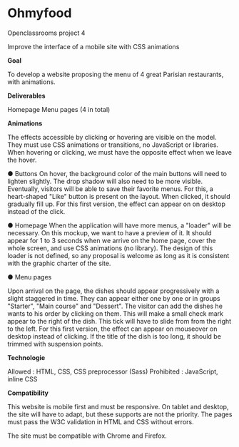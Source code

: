 # Ohmyfood

Openclassrooms project 4

Improve the interface of a mobile site with CSS animations

**Goal**

To develop a website proposing the menu of 4 great Parisian restaurants, with animations.

**Deliverables**

Homepage
Menu pages (4 in total)

**Animations**

The effects accessible by clicking or hovering are visible on the model. They must use
CSS animations or transitions, no JavaScript or libraries. 
When hovering or clicking, we must have the opposite effect when we leave the hover.

● Buttons
 On hover, the background color of the main buttons will need to lighten slightly.
The drop shadow will also need to be more visible.
Eventually, visitors will be able to save their favorite menus. For this, a
heart-shaped "Like" button is present on the layout. When clicked, it should
gradually fill up. For this first version, the effect can appear on
on desktop instead of the click.

● Homepage
When the application will have more menus, a "loader" will be necessary. On this
mockup, we want to have a preview of it. It should appear for 1 to 3
seconds when we arrive on the home page, cover the whole screen, and
use CSS animations (no library). The design of this loader is not defined,
so any proposal is welcome as long as it is consistent with the
graphic charter of the site.

● Menu pages

Upon arrival on the page, the dishes should appear progressively with a slight
staggered in time. They can appear either one by one or in groups
"Starter", "Main course" and "Dessert".
The visitor can add the dishes he wants to his order by clicking on them.
This will make a small check mark appear to the right of the dish. This tick will have to slide from
from the right to the left. For this first version, the effect can appear on mouseover
on desktop instead of clicking. If the title of the dish is too long, it should be trimmed with
suspension points.

**Technologie**

Allowed : HTML, CSS, CSS preprocessor (Sass)
Prohibited : JavaScript, inline CSS

**Compatibility**

This website is mobile first and must be responsive. On tablet and desktop, the site will have to adapt, but these supports are not the priority.
The pages must pass the W3C validation in HTML and CSS without errors.

The site must be compatible with Chrome and Firefox.


